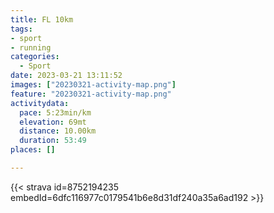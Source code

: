 ```yaml
---
title: FL 10km
tags:
- sport
- running
categories:
  - Sport
date: 2023-03-21 13:11:52
images: ["20230321-activity-map.png"]
feature: "20230321-activity-map.png"
activitydata:
  pace: 5:23min/km
  elevation: 69mt
  distance: 10.00km
  duration: 53:49
places: []

---
```


<!--more--> 

 [//]: # ({{< figure src="20230321-activity-map.png" title="map" >}})


{{< strava id=8752194235 embedId=6dfc116977c0179541b6e8d31df240a35a6ad192 >}}
